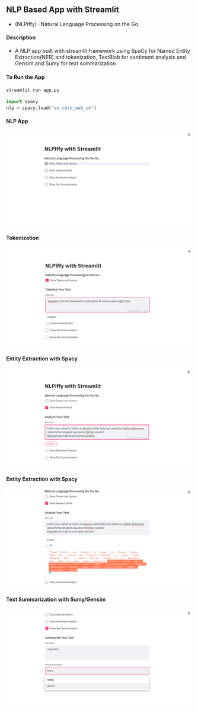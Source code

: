 ## NLP Based App with Streamlit
+ (NLPiffy) -Natural Language Processing on the Go

#### Description
+ A NLP app built with streamlit framework using SpaCy for Named Entity Extraction(NER) and tokenization, TextBlob for sentiment analysis and Gensim and Sumy for text summarization

#### To Run the App
```bash
streamlit run app.py
```

```python -m spacy download en_core_web_sm
import spacy
nlp = spacy.load("en_core_web_sm")
```

#### NLP App
![](images/image01.png)


#### Tokenization
![](images/image02.png)

#### Entity Extraction with Spacy
![](images/image04.png)

#### Entity Extraction with Spacy
![](images/image05.png)

#### Text Summarization with Sumy/Gensim
![](images/image06.png)


